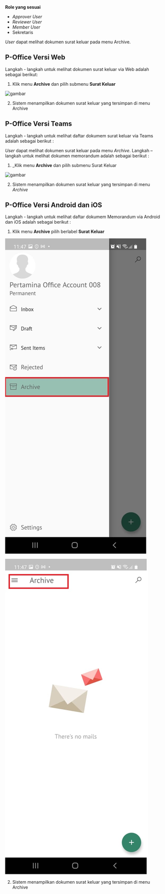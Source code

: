 **Role yang sesuai**

- *Approver User*
- *Reviewer User*
- *Member User*
- Sekretaris

*User* dapat melihat dokumen surat keluar pada menu Archive. 

## **P-Office Versi Web**

Langkah - langkah untuk melihat dokumen surat keluar via Web adalah sebagai berikut:

1. Klik menu **Archive** dan pilih submenu **Surat Keluar**

![gambar](Archive/AR_Web/AR03.png)

2. Sistem menampilkan dokumen surat keluar yang tersimpan di menu Archive

## **P-Office Versi Teams**

Langkah - langkah untuk melihat daftar dokumem surat keluar via Teams adalah sebagai berikut :


_User_ dapat melihat dokumen surat keluar pada menu _Archive_. Langkah – langkah untuk melihat dokumen memorandum adalah sebagai berikut :

1.  _Klik menu **Archive** dan pilih submenu Surat Keluar

![gambar](Archive/AR_Teams/AR03.png)

2.  Sistem menampilkan dokumen surat keluar yang tersimpan di menu _Archive_

## **P-Office Versi Android dan iOS**

Langkah - langkah untuk melihat daftar dokumem Memorandum via Android dan iOS adalah sebagai berikut :

1. Klik menu **Archive** pilih berlabel **Surat Keluar**
   
![gambar](Archive/AR_Android/FM/02A01.jpg) 

![gambar](Archive/AR_Android/FM/02A02.jpg)

2.  Sistem menampilkan dokumen surat keluar yang tersimpan di menu Archive

